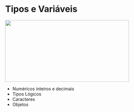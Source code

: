 # Tipos e Variáveis

<img align="center" height ="200" width="400" src = "https://i.pinimg.com/originals/36/2d/5c/362d5c55859146c0c7debfca296ad321.gif">


* Numéricos inteiros e decimais
* Tipos Lógicos
* Caracteres
* Objetos

